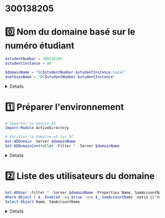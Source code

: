 # 300138205

# 0️⃣ Nom du domaine basé sur le numéro étudiant

```powershell
$studentNumber = 300138205
$studentInstance = 00

$domainName = "DC$studentNumber-$studentInstance.local"
$netbiosName = "DC$studentNumber-$studentInstance"
```

<details>

  <img width="1677" height="778" alt="Capture d’écran 2025-10-28 145612" src="https://github.com/user-attachments/assets/447a555c-46d3-4cde-b4b7-f07dac50677c" />


</details>

# 1️⃣ Préparer l'environnement

```powershell
# Importer le module AD
Import-Module ActiveDirectory

# Vérifier le domaine et les DC
Get-ADDomain -Server $domainName
Get-ADDomainController -Filter * -Server $domainName
```

<details>

  <img width="1692" height="872" alt="image" src="https://github.com/user-attachments/assets/eb3bbd0b-5714-4610-8862-ff3ac486e0fd" />

<img width="1501" height="603" alt="image" src="https://github.com/user-attachments/assets/73da0c7c-a7b0-49b9-8a34-6728198ceae3" />

</details>

# 2️⃣ Liste des utilisateurs du domaine

```powershell
Get-ADUser -Filter * -Server $domainName -Properties Name, SamAccountName, Enabled |
Where-Object { $_.Enabled -eq $true -and $_.SamAccountName -notin @("Administrator","Guest","krbtgt") } |
Select-Object Name, SamAccountName
```

<details>

  
</details>



